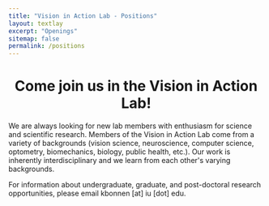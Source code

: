 ```yaml
---
title: "Vision in Action Lab - Positions"
layout: textlay
excerpt: "Openings"
sitemap: false
permalink: /positions
---
```



<h1 align="center"> Come join us in the Vision in Action Lab! </h1>

We are always looking for new lab members with enthusiasm for science and scientific research.  Members of the Vision in Action Lab come from a variety of backgrounds (vision science, neuroscience, computer science, optometry, biomechanics, biology, public health, etc.).  Our work is inherently interdisciplinary and we learn from each other's varying backgrounds.

For information about undergraduate, graduate, and post-doctoral research opportunities, please email kbonnen [at] iu [dot] edu.

<!-- 
#### PhD students
Prospective PhD students should

#### OD and OD/MS students

#### Postdoctoral Scholars

#### Masters students

#### Undergraduate Students
 -->


<!-- <figure>
<img src="{{ site.url }}{{ site.baseurl }}/images/picpic/Gallery/DSC_0696.jpg" width="95%">
</figure> -->
